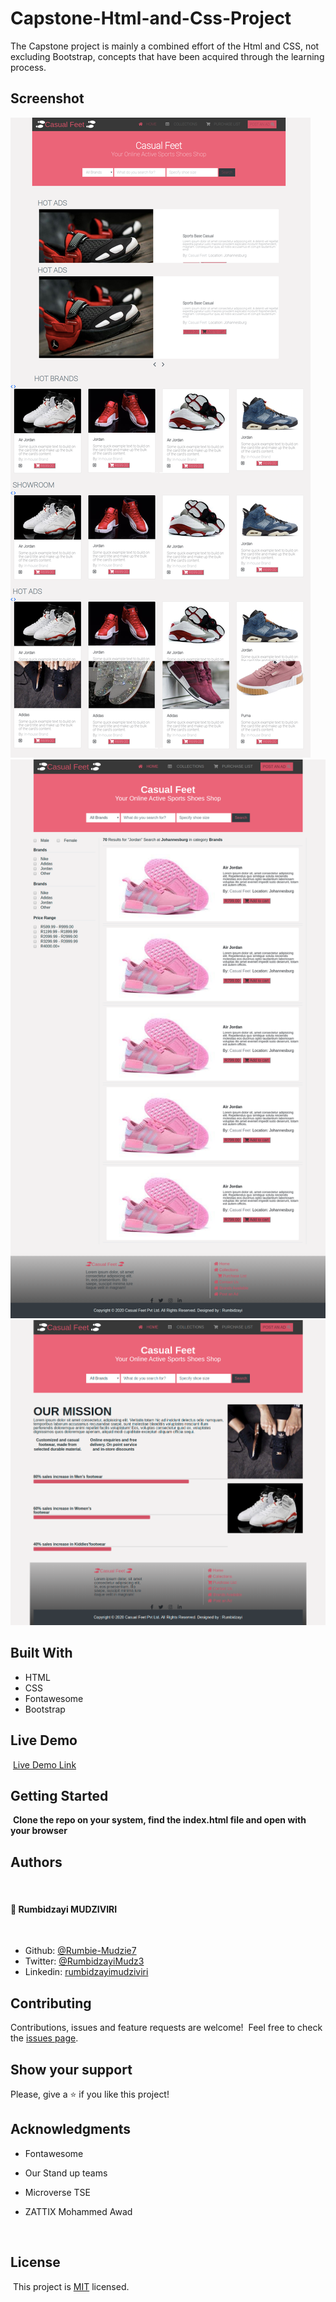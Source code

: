 # Capstone-Html-and-Css-Project
The Capstone project is mainly a combined effort of the Html and CSS, not excluding Bootstrap, concepts that have been acquired through the learning process.

## Screenshot

![Page screenshot](images/home-page-screenshot.png)
![Page screenshot](images/search-page-screenshot.png)
![Page screenshot](images/purchase-screenshot.png)


## Built With

- HTML
- CSS
- Fontawesome
- Bootstrap
  ​

## Live Demo

​
[Live Demo Link](https://rawcdn.githack.com/Rumbie-Mudzie7/project-newsweek/201a847a12444b08acdb99bbaf7a378106f7f2b8/index.html)
​

## Getting Started

​
**Clone the repo on your system, find the index.html file and open with your browser**
​

## Authors
​
#### 👤 **Rumbidzayi MUDZIVIRI**
​
- Github: [@Rumbie-Mudzie7](https://github.com/Rumbie-Mudzie7)
- Twitter: [@RumbidzayiMudz3](https://twitter.com/RumbidzayiMudz3)
- Linkedin: [rumbidzayimudziviri](https://www.linkedin.com/in/rumbidzayi-mudziviri-792b4b85/)​

## Contributing

Contributions, issues and feature requests are welcome!
​
Feel free to check the [issues page](https://github.com/Rumbie-Mudzie7/Capstone-Html-and-Css-Project/issues/1).
​

## Show your support

Please, give a ⭐️ if you like this project!
​

## Acknowledgments

- Fontawesome
- Our Stand up teams
- Microverse TSE
- ZATTIX Mohammed Awad


  ​
## License
​
This project is [MIT](lic.url) licensed.
